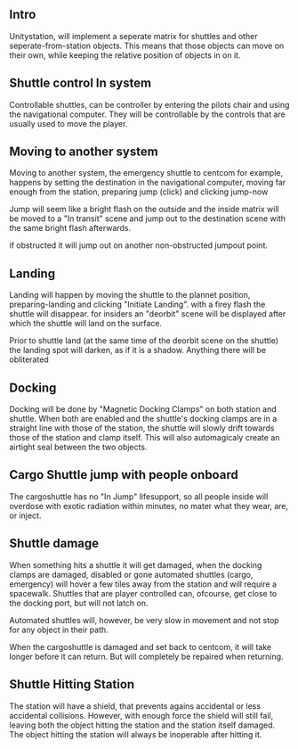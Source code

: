 ## Intro
Unitystation, will implement a seperate matrix for shuttles and other seperate-from-station objects.
This means that those objects can move on their own, while keeping the relative position of objects in on it.

## Shuttle control In system
Controllable shuttles, can be controller by entering the pilots chair and using the navigational computer. They will be controllable by the controls that are usually used to move the player.

## Moving to another system
Moving to another system, the emergency shuttle to centcom for example, happens by setting the destination in the navigational computer, moving far enough from the station, preparing jump (click) and clicking jump-now

Jump will seem like a bright flash on the outside and the inside matrix will be moved to a "In transit" scene and jump out to the destination scene with the same bright flash afterwards.

if obstructed it will jump out on another non-obstructed jumpout point.

## Landing
Landing will happen by moving the shuttle to the plannet position, preparing-landing and clicking "Initiate Landing". with a firey flash the shuttle will disappear. for insiders an "deorbit" scene will be displayed after which the shuttle will land on the surface.

Prior to shuttle land (at the same time of the deorbit scene on the shuttle) the landing spot will darken, as if it is a shadow. Anything there will be obliterated

## Docking
Docking will be done by "Magnetic Docking Clamps" on both station and shuttle. When both are enabled and the shuttle's docking clamps are in a straight line with those of the station, the shuttle will slowly drift towards those of the station and clamp itself. This will also automagicaly create an airtight seal between the two objects.

## Cargo Shuttle jump with people onboard
The cargoshuttle has no "In Jump" lifesupport, so all people inside will overdose with exotic radiation within minutes, no mater what they wear, are, or inject.

## Shuttle damage
When something hits a shuttle it will get damaged, when the docking clamps are damaged, disabled or gone automated shuttles (cargo, emergency) will hover a few tiles away from the station and will require a spacewalk. Shuttles that are player controlled can, ofcourse, get close to the docking port, but will not latch on.

Automated shuttles will, however, be very slow in movement and not stop for any object in their path. 

When the cargoshuttle is damaged and set back to centcom, it will take longer before it can return. But will completely be repaired when returning.

## Shuttle Hitting Station
The station will have a shield, that prevents agains accidental or less accidental collisions. However, with enough force the shield will still fail, leaving both the object hitting the station and the station itself damaged. The object hitting the station will always be inoperable after hitting it.